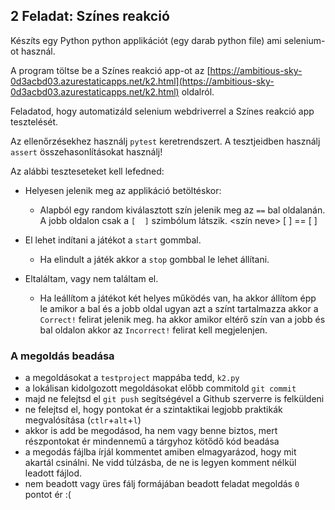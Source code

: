 ## 2 Feladat: Színes reakció

Készíts egy Python python applikációt (egy darab python file) ami selenium-ot használ. 

A program töltse be a Színes reakció app-ot az [https://ambitious-sky-0d3acbd03.azurestaticapps.net/k2.html](https://ambitious-sky-0d3acbd03.azurestaticapps.net/k2.html) oldalról.

Feladatod, hogy automatizáld selenium webdriverrel a Színes reakció app tesztelését.

Az ellenőrzésekhez használj `pytest` keretrendszert. A tesztjeidben használj `assert` összehasonlításokat használj!

Az alábbi teszteseteket kell lefedned:

* Helyesen jelenik meg az applikáció betöltéskor:
    * Alapból egy random kiválasztott szín jelenik meg az `==` bal oldalanán. A jobb oldalon csak a `[  ]` szimbólum látszik.
    <szín neve> [     ] == [     ]

* El lehet indítani a játékot a `start` gommbal.
    * Ha elindult a játék akkor a `stop` gombbal le lehet állítani.

* Eltaláltam, vagy nem találtam el.
    * Ha leállítom a játékot két helyes működés van, ha akkor állítom épp le 
    amikor a bal és a jobb oldal ugyan azt a színt tartalmazza akkor a `Correct!` felirat jelenik meg.
      ha akkor amikor eltérő szín van a jobb és bal oldalon akkor az `Incorrect!` felirat kell megjelenjen.

### A megoldás beadása
* a megoldásokat a `testproject` mappába tedd, `k2.py`
* a lokálisan kidolgozott megoldásokat előbb commitold `git commit`
* majd ne felejtsd el `git push` segítségével a Github szerverre is felküldeni
* ne felejtsd el, hogy pontokat ér a szintaktikai legjobb praktikák megvalósítása (`ctlr`+`alt`+`l`)
* akkor is add be megodásod, ha nem vagy benne biztos, mert részpontokat ér mindennemű a tárgyhoz kötődő kód beadása
* a megodás fájlba írjál kommentet amiben elmagyarázod, hogy mit akartál csinálni. Ne vidd túlzásba, de ne is legyen komment nélkül leadott fájlod.
* nem beadott vagy üres fálj formájában beadott feladat megoldás `0` pontot ér :(